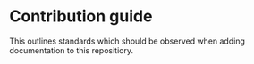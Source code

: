 # Contribution guide

This outlines standards which should be observed when adding documentation to this repositiory.